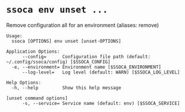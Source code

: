 # `ssoca env unset ...`

Remove configuration all for an environment (aliases: remove)

    Usage:
      ssoca [OPTIONS] env unset [unset-OPTIONS]
    
    Application Options:
          --config=      Configuration file path (default: ~/.config/ssoca/config) [$SSOCA_CONFIG]
      -e, --environment= Environment name [$SSOCA_ENVIRONMENT]
          --log-level=   Log level (default: WARN) [$SSOCA_LOG_LEVEL]
    
    Help Options:
      -h, --help         Show this help message
    
    [unset command options]
          -s, --service= Service name (default: env) [$SSOCA_SERVICE]
    
